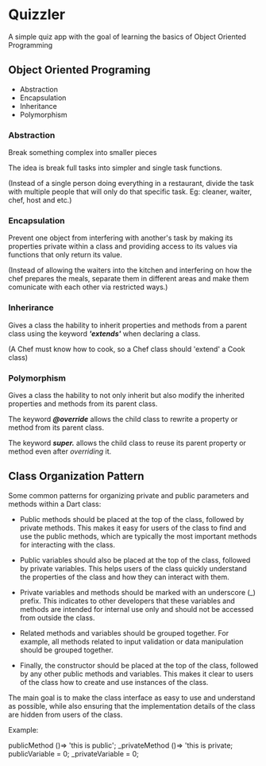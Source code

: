 # Quizzler

A simple quiz app with the goal of learning the basics of Object Oriented Programming

## Object Oriented Programing

- Abstraction
- Encapsulation
- Inheritance
- Polymorphism

### Abstraction
Break something complex into smaller pieces

The idea is break full tasks into simpler and single task functions.

(Instead of a single person doing everything in a restaurant, divide the task with multiple people that will only do that specific task. Eg: cleaner, waiter, chef, host and etc.)

### Encapsulation
Prevent one object from interfering with another's task by making its properties private within a class and providing access to its values via functions that only return its value.

(Instead of allowing the waiters into the kitchen and interfering on how the chef prepares the meals, separate them in different areas and make them comunicate with each other via restricted ways.)

### Inherirance
Gives a class the hability to inherit properties and methods from a parent class using the keyword ***'extends'*** when declaring a class.

(A Chef must know how to cook, so a Chef class should 'extend' a Cook class)

### Polymorphism
Gives a class the hability to not only inherit but also modify the inherited properties and methods from its parent class.

The keyword ***@override*** allows the child class to rewrite a property or method from its parent class.

The keyword ***super.*** allows the child class to reuse its parent property or method even after *overriding* it.

## Class Organization Pattern
Some common patterns for organizing private and public parameters and methods within a Dart class:

- Public methods should be placed at the top of the class, followed by private methods. This makes it easy for users of the class to find and use the public methods, which are typically the most important methods for interacting with the class.

- Public variables should also be placed at the top of the class, followed by private variables. This helps users of the class quickly understand the properties of the class and how they can interact with them.

- Private variables and methods should be marked with an underscore (_) prefix. This indicates to other developers that these variables and methods are intended for internal use only and should not be accessed from outside the class.

- Related methods and variables should be grouped together. For example, all methods related to input validation or data manipulation should be grouped together.

- Finally, the constructor should be placed at the top of the class, followed by any other public methods and variables. This makes it clear to users of the class how to create and use instances of the class.

The main goal is to make the class interface as easy to use and understand as possible, while also ensuring that the implementation details of the class are hidden from users of the class.

Example:

publicMethod ()=> 'this is public';
_privateMethod ()=> 'this is private;
publicVariable = 0;
_privateVariable = 0;



